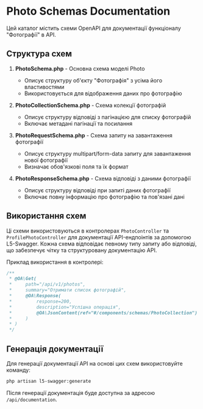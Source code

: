 # Photo Schemas Documentation

Цей каталог містить схеми OpenAPI для документації функціоналу "Фотографії" в API.

## Структура схем

1. **PhotoSchema.php** - Основна схема моделі Photo
   - Описує структуру об'єкту "Фотографія" з усіма його властивостями
   - Використовується для відображення даних про фотографію

2. **PhotoCollectionSchema.php** - Схема колекції фотографій
   - Описує структуру відповіді з пагінацією для списку фотографій
   - Включає метадані пагінації та посилання

3. **PhotoRequestSchema.php** - Схема запиту на завантаження фотографії
   - Описує структуру multipart/form-data запиту для завантаження нової фотографії
   - Визначає обов'язкові поля та їх формат

4. **PhotoResponseSchema.php** - Схема відповіді з даними фотографії
   - Описує структуру відповіді при запиті даних фотографії
   - Включає повну інформацію про фотографію та пов'язані дані

## Використання схем

Ці схеми використовуються в контролерах `PhotoController` та `ProfilePhotoController` для документації API-ендпоінтів за допомогою L5-Swagger. Кожна схема відповідає певному типу запиту або відповіді, що забезпечує чітку та структуровану документацію API.

Приклад використання в контролері:

```php
/**
 * @OA\Get(
 *     path="/api/v1/photos",
 *     summary="Отримати список фотографій",
 *     @OA\Response(
 *         response=200,
 *         description="Успішна операція",
 *         @OA\JsonContent(ref="#/components/schemas/PhotoCollection")
 *     )
 * )
 */
```

## Генерація документації

Для генерації документації API на основі цих схем використовуйте команду:

```bash
php artisan l5-swagger:generate
```

Після генерації документація буде доступна за адресою `/api/documentation`.
